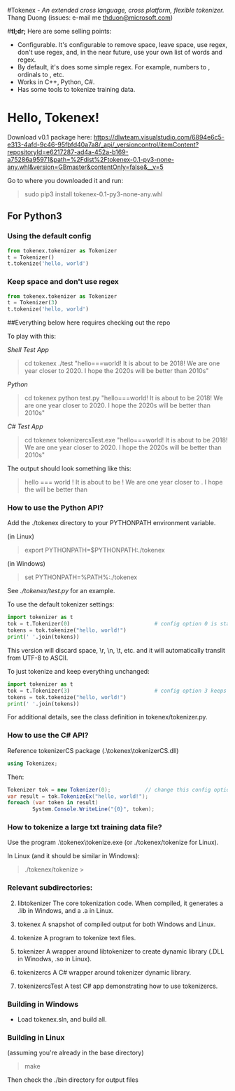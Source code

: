 #Tokenex - *An extended cross language, cross platform, flexible tokenizer.*
Thang Duong
(issues: e-mail me thduon@microsoft.com)


#**tl;dr;**
Here are some selling points:
* Configurable.  It's configurable to remove space, leave space, use regex, don't use regex, and, in the near future, use your own list of words and regex.
* By default, it's does some simple regex.  For example, numbers to <int>, ordinals to <ord>, etc.
* Works in C++, Python, C#.
* Has some tools to tokenize training data.


# Hello, Tokenex!

Download v0.1 package here:
https://dlwteam.visualstudio.com/6894e6c5-e313-4afd-9c46-95fbfd40a7a8/_api/_versioncontrol/itemContent?repositoryId=e6217287-ad4a-452a-b169-a75286a95971&path=%2Fdist%2Ftokenex-0.1-py3-none-any.whl&version=GBmaster&contentOnly=false&__v=5

Go to where you downloaded it and run:

> sudo pip3 install tokenex-0.1-py3-none-any.whl

## For Python3

### Using the default config
```python
from tokenex.tokenizer as Tokenizer
t = Tokenizer()
t.tokenize('hello, world')
```

### Keep space and don't use regex
```python
from tokenex.tokenizer as Tokenizer
t = Tokenizer(3)
t.tokenize('hello, world')
```

##Everything below here requires checking out the repo

To play with this:

*Shell Test App*
> cd tokenex
> ./test "hello===world! It is about to be 2018!  We are one year closer to 2020.  I hope the 2020s will be better than 2010s"

*Python*
> cd tokenex
> python test.py "hello===world! It is about to be 2018!  We are one year closer to 2020.  I hope the 2020s will be better than 2010s"

*C# Test App*
> cd tokenex
> tokenizercsTest.exe "hello===world! It is about to be 2018!  We are one year closer to 2020.  I hope the 2020s will be better than 2010s"

The output should look something like this:

> hello === world ! It is about to be <int> ! We are one year closer to <int> . I hope the <decade-year> will be better than <decade-year>


### How to use the Python API?

Add the ./tokenex directory to your PYTHONPATH environment variable.

(in Linux)
> export PYTHONPATH=$PYTHONPATH:./tokenex

(in Windows)
> set PYTHONPATH=%PATH%:./tokenex


See *./tokenex/test.py* for an example.

To use the default tokenizer settings:

```python
import tokenizer as t
tok = t.Tokenizer(0)                           # config option 0 is standard
tokens = tok.tokenize("hello, world!")
print(' '.join(tokens))
```

This version will discard space, \r, \n, \t, etc.  and it will automatically translit from UTF-8 to ASCII.

To just tokenize and keep everything unchanged:

```python
import tokenizer as t
tok = t.Tokenizer(3)                           # config option 3 keeps everything
tokens = tok.tokenize("hello, world!")
print(' '.join(tokens))
```

For additional details, see the class definition in tokenex/tokenizer.py.



### How to use the C# API?


Reference tokenizerCS package (.\tokenex\tokenizerCS.dll)


```csharp
using Tokenizex;
```

Then:

```csharp
Tokenizer tok = new Tokenizer(0);           // change this config option to 3 to keep everything
var result = tok.TokenizeEx("hello, world!");
foreach (var token in result)
        System.Console.WriteLine("{0}", token);
```

### How to tokenize a large txt training data file?

Use the program .\tokenex\tokenize.exe (or ./tokenex/tokenize for Linux).

In Linux (and it should be similar in Windows):

> ./tokenex/tokenize <input-file> > <output-file>


### Relevant subdirectories:
2. libtokenizer
        The core tokenization code.  When compiled, it generates a .lib in Windows, and a .a in Linux.

4. tokenex
        A snapshot of compiled output for both Windows and Linux.

5. tokenize
        A program to tokenize text files.

6. tokenizer
        A wrapper around libtokenizer to create dynamic library (.DLL in Winodws, .so in Linux).

7. tokenizercs
        A C# wrapper around tokenizer dynamic library.

8. tokenizercsTest
        A test C# app demonstrating how to use tokenizercs.

### Building in Windows

* Load tokenex.sln, and build all.

### Building in Linux

(assuming you're already in the base directory)
> make

Then check the ./bin directory for output files

